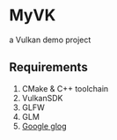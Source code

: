 # MyVK

a Vulkan demo project

## Requirements

1. CMake & C++ toolchain
2. VulkanSDK
3. GLFW
4. GLM
5. [Google glog](https://github.com/google/glog)